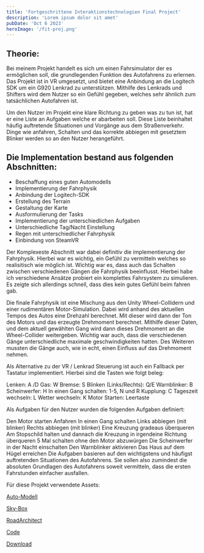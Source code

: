 ```yaml
---
title: 'Fortgeschrittene Interaktionstechnologien Final Project'
description: 'Lorem ipsum dolor sit amet'
pubDate: 'Oct 6 2023'
heroImage: '/fit-proj.png'
---
```

## Theorie:

Bei meinem Projekt handelt es sich um einen Fahrsimulator der es ermöglichen soll, die grundlegenden Funktion des Autofahrens zu erlernen. Das Projekt ist in VR umgesetzt, und bietet eine Anbindung an die Logitech SDK um ein G920 Lenkrad zu unterstützen. Mithilfe des Lenkrads und Shifters wird dem Nutzer so ein Gefühl gegeben, welches sehr ähnlich zum tatsächlichen Autofahren ist.  

Um den Nutzer im Projekt eine klare Richtung zu geben was zu tun ist, hat er eine Liste an Aufgaben welche er abarbeiten soll. Diese Liste beinhaltet häufig auftretende Situationen und Vorgänge aus dem Straßenverkehr. Dinge wie anfahren, Schalten und das korrekte abbiegen mit gesetztem Blinker werden so an den Nutzer herangeführt.

## Die Implementation bestand aus folgenden Abschnitten:

- Beschaffung eines guten Automodells
- Implementierung der Fahrphysik
- Anbindung der Logitech-SDK
- Erstellung des Terrain
- Gestaltung der Karte
- Ausformulierung der Tasks
- Implementierung der unterschiedlichen Aufgaben
- Unterschiedliche Tag/Nacht Einstellung
- Regen mit unterschiedlicher Fahrphysik
- Einbindung von SteamVR

Der Komplexeste Abschnitt war dabei definitiv die implementierung der Fahrphysik. Hierbei war es wichtig, ein Gefühl zu vermitteln welches so realisitisch wie möglich ist. Wichtig war es, dass auch das Schalten zwischen verschiedenen Gängen die Fahrphysik beeinflusst. Hierbei habe ich verschiedene Ansätze probiert ein komplettes Fahrsystem zu simulieren. Es zeigte sich allerdings schnell, dass dies kein gutes Gefühl beim fahren gab.

Die finale Fahrphysik ist eine Mischung aus den Unity Wheel-Collidern und einer rudimentären Motor-Simulation. Dabei wird anhand des aktuellen Tempos des Autos eine Drehzahl berechnet. Mit dieser wird dann der Ton des Motors und das erzeugte Drehmoment berechnet. Mithilfe dieser Daten, und dem aktuell gewählten Gang wird dann dieses Drehmoment an die Wheel-Collider weitergeben. Wichtig war auch, dass die verschiedenen Gänge unterschiedliche maximale geschwindigkeiten hatten. Des Weiteren mussten die Gänge auch, wie in echt, einen Einfluss auf das Drehmoment nehmen.

Als Alternative zu der VR / Lenkrad Steuerung ist auch ein Fallback per Tastatur implementiert. Hierbei sind die Tasten wie folgt beleg:

Lenken: A /D
Gas: W
Bremse: S
Blinken (Links/Rechts): Q/E
Warnblinker: B
Scheinwerfer: H
In einen Gang schalten: 1-5, N und R
Kupplung: C
Tageszeit wechseln: L
Wetter wechseln: K
Motor Starten: Leertaste

Als Aufgaben für den Nutzer wurden die folgenden Aufgaben definiert:

Den Motor starten
Anfahren
In einen Gang schalten
Links abbiegen (mit blinker)
Rechts abbiegen (mit blinker)
Eine Kreuzung gradeaus überqueren
Am Stopschild halten und dannach die Kreuzung in irgendeine Richtung überqueren
5 Mal schalten ohne den Motor abzuwürgen
Die Scheinwerfer in der Nacht einschalten
Den Warnblinker aktivieren
Das Haus auf dem Hügel erreichen
Die Aufgaben basieren auf den wichtigstens und häufigst auftretenden Situationen des Autofahrens. Sie sollen also zumindest die absoluten Grundlagen des Autofahrens soweit vermitteln, dass die ersten Fahrstunden einfacher ausfallen.

Für diese Projekt verwendete Assets:

[Auto-Modell](https://sketchfab.com/3d-models/classic-mazda-miata-cabriolet-low-poly-8bda7836f6514196b7b2fcf32c26d519)

[Sky-Box](https://assetstore.unity.com/packages/2d/textures-materials/sky/fantasy-skybox-free-18353)

[RoadArchitect](https://github.com/MicroGSD/RoadArchitect)

[Code](https://github.com/TillWege/DriverVR)

[Download](https://drive.google.com/drive/folders/1Pk9AgSl5h0gmN1h9mRyb2viZFmL6o_-B)